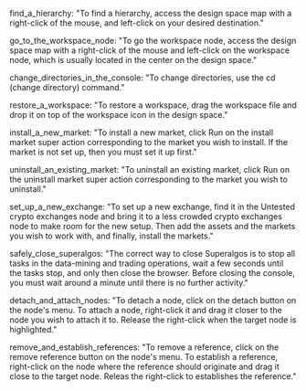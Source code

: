 find_a_hierarchy: "To find a hierarchy, access the design space map with a right-click of the mouse, and left-click on your desired destination."

go_to_the_workspace_node: "To go the workspace node, access the design space map with a right-click of the mouse and left-click on the workspace node, which is usually located in the center on the design space."

change_directories_in_the_console: "To change directories, use the cd (change directory) command."

restore_a_workspace: "To restore a workspace, drag the workspace file and drop it on top of the workspace icon in the design space."

install_a_new_market: "To install a new market, click Run on the install market super action corresponding to the market you wish to install. If the market is not set up, then you must set it up first."

uninstall_an_existing_market: "To uninstall an existing market, click Run on the uninstall market super action corresponding to the market you wish to uninstall."

set_up_a_new_exchange: "To set up a new exchange, find it in the Untested crypto exchanges node and bring it to a less crowded crypto exchanges node to make room for the new setup. Then add the assets and the markets you wish to work with, and finally, install the markets."

safely_close_superalgos: "The correct way to close Superalgos is to stop all tasks in the data-mining and trading operations, wait a few seconds until the tasks stop, and only then close the browser. Before closing the console, you must wait around a minute until there is no further activity."

detach_and_attach_nodes: "To detach a node, click on the detach button on the node's menu. To attach a node, right-click it and drag it closer to the node you wish to attach it to. Release the right-click when the target node is highlighted."

remove_and_establish_references: "To remove a reference, click on the remove reference button on the node's menu. To establish a reference, right-click on the node where the reference should originate and drag it close to the target node. Releas the right-click to establishes the reference."
